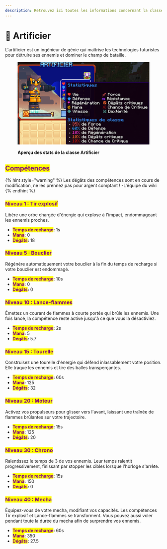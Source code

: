 ```yaml
---
description: Retrouvez ici toutes les informations concernant la classe Artificier
---
```


# 🎇 Artificier

L'artificier est un ingénieur de génie qui maîtrise les technologies futuristes pour détruire ses ennemis et dominer le champ de bataille.

<figure><img src="../../.gitbook/assets/Les_Classes/Artificier.png" alt=""><figcaption><p><strong>Aperçu des stats de la classe Artificier</strong></p></figcaption></figure>

## <mark style="color:purple;">Compétences</mark>

{% hint style="warning" %}
Les dégâts des compétences sont en cours de modification, ne les prennez pas pour argent comptant !
-L'équipe du wiki
{% endhint %}

### <mark style="color:purple;">**Niveau 1 : Tir explosif**</mark>

Libère une orbe chargée d'énergie qui explose à l'impact, endommageant les ennemis proches.

* <mark style="color:purple;">**Temps de recharge**</mark>**:** 1s
* <mark style="color:purple;">**Mana**</mark>**:** 0
* <mark style="color:purple;">**Dégâts**</mark>**:** 18

### <mark style="color:purple;">**Niveau 5 : Bouclier**</mark>

Régénère automatiquement votre bouclier à la fin du temps de recharge si votre bouclier est endommagé.

* <mark style="color:purple;">**Temps de recharge**</mark>**:** 10s
* <mark style="color:purple;">**Mana**</mark>**:** 0
* <mark style="color:purple;">**Dégâts**</mark>**:** 0

### <mark style="color:purple;">**Niveau 10 : Lance-flammes**</mark>

Émettez un courant de flammes à courte portée qui brûle les ennemis. Une fois lancé, la compétence reste active jusqu'à ce que vous la désactiviez.

* <mark style="color:purple;">**Temps de recharge**</mark>**:** 2s
* <mark style="color:purple;">**Mana**</mark>**:** 5
* <mark style="color:purple;">**Dégâts**</mark>**:** 5.7

### <mark style="color:purple;">**Niveau 15 : Tourelle**</mark>

Construisez une tourelle d'énergie qui défend inlassablement votre position. Elle traque les ennemis et tire des balles transperçantes.

* <mark style="color:purple;">**Temps de recharge**</mark>**:** 60s
* <mark style="color:purple;">**Mana**</mark>**:** 125
* <mark style="color:purple;">**Dégâts**</mark>**:** 32

### <mark style="color:purple;">**Niveau 20 : Moteur**</mark>

Activez vos propulseurs pour glisser vers l'avant, laissant une traînée de flammes brûlantes sur votre trajectoire.

* <mark style="color:purple;">**Temps de recharge**</mark>**:** 15s
* <mark style="color:purple;">**Mana**</mark>**:** 125
* <mark style="color:purple;">**Dégâts**</mark>**:** 20

### <mark style="color:purple;">**Niveau 30 : Chrono**</mark>

Ralentissez le temps de 3 de vos ennemis. Leur temps ralentit progressivement, finissant par stopper les cibles lorsque l'horloge s'arrête.

* <mark style="color:purple;">**Temps de recharge**</mark>**:** 15s
* <mark style="color:purple;">**Mana**</mark>**:** 150
* <mark style="color:purple;">**Dégâts**</mark>**:** 0

### <mark style="color:purple;">**Niveau 40 : Mecha**</mark>

Équipez-vous de votre mecha, modifiant vos capacités. Les compétences Tir explosif et Lance-flammes se transforment. Vous pouvez aussi voler pendant toute la durée du mecha afin de surprendre vos ennemis.

* <mark style="color:purple;">**Temps de recharge**</mark>**:** 60s
* <mark style="color:purple;">**Mana**</mark>**:** 350
* <mark style="color:purple;">**Dégâts**</mark>**:** 27.5
